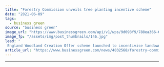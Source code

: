 ```yaml
---
title: "Forestry Commission unveils tree planting incentive scheme"
date: "2021-06-09"
tags: 
  - business green
source: "business green"
image_url: "https://www.businessgreen.com/api/v1/wps/9d093f9/788ea366-62d3-44e9-b5ef-feb5ab5a3ce3/2/woodland-trust-185x114.jpg"
image_fp: "/assets/img/post_thumbnails/146.jpg"
lead: "
 England Woodland Creation Offer scheme launched to incentivise landowners and farmers to plant trees ..."
article_url: "https://www.businessgreen.com/news/4032568/forestry-commission-unveils-tree-planting-incentive-scheme"
---
```


---
